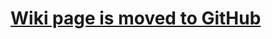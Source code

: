 # [Wiki page is moved to GitHub](https://github.com/omnifaces/omnifaces/wiki/Java-EE-5-and-6-compatibility) #